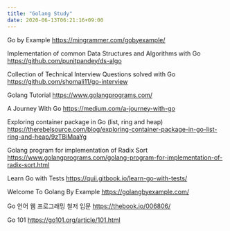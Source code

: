 ```yaml
---
title: "Golang Study"
date: 2020-06-13T06:21:16+09:00
---
```


Go by Example
 https://mingrammer.com/gobyexample/

Implementation of common Data Structures and Algorithms with Go
 https://github.com/punitpandey/ds-algo

Collection of Technical Interview Questions solved with Go
 https://github.com/shomali11/go-interview

Golang Tutorial
 https://www.golangprograms.com/

A Journey With Go
 https://medium.com/a-journey-with-go

Exploring container package in Go (list, ring and heap)
 https://therebelsource.com/blog/exploring-container-package-in-go-list-ring-and-heap/9zTBiMaaYg

Golang program for implementation of Radix Sort
 https://www.golangprograms.com/golang-program-for-implementation-of-radix-sort.html
 
Learn Go with Tests
 https://quii.gitbook.io/learn-go-with-tests/

Welcome To Golang By Example
 https://golangbyexample.com/

Go 언어 웹 프로그래밍 철저 입문
 https://thebook.io/006806/

Go 101
 https://go101.org/article/101.html